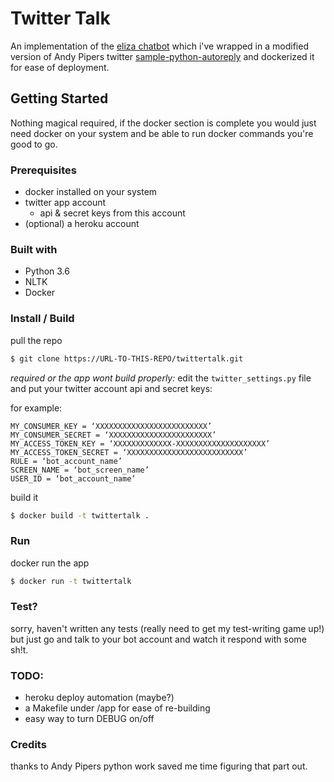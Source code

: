 # Twitter Talk

An implementation of the [eliza chatbot](http://www.nltk.org/_modules/nltk/chat/eliza.html) which i've wrapped in a modified version of Andy Pipers twitter [sample-python-autoreply](https://github.com/twitterdev/sample-python-autoreply) and dockerized it for ease of deployment.

## Getting Started

Nothing magical required, if the docker section is complete you would just need docker on your system and be able to run docker commands you're good to go.

### Prerequisites

* docker installed on your system
* twitter app account
	* api & secret keys from this account
* (optional) a heroku account 

### Built with

* Python 3.6
* NLTK
* Docker

### Install / Build

pull the repo

```bash
$ git clone https://URL-TO-THIS-REPO/twittertalk.git
```

*required or the app wont build properly:*
edit the `twitter_settings.py` file and put your twitter account api and secret keys:

for example:
```
MY_CONSUMER_KEY = ‘XXXXXXXXXXXXXXXXXXXXXXXXX’
MY_CONSUMER_SECRET = ‘XXXXXXXXXXXXXXXXXXXXXXX’
MY_ACCESS_TOKEN_KEY = ‘XXXXXXXXXXXXX-XXXXXXXXXXXXXXXXXXXX’
MY_ACCESS_TOKEN_SECRET = ‘XXXXXXXXXXXXXXXXXXXXXXXXXX’
RULE = ‘bot_account_name’
SCREEN_NAME = ‘bot_screen_name’
USER_ID = ‘bot_account_name’
```

build it

```bash
$ docker build -t twittertalk .
```


### Run

docker run the app

```bash
$ docker run -t twittertalk
```

### Test?

sorry, haven't written any tests (really need to get my test-writing game up!) but just go and talk to your bot account and watch it respond with some sh!t.


### TODO:

* heroku deploy automation (maybe?)
* a Makefile under /app for ease of re-building
* easy way to turn DEBUG on/off

### Credits

thanks to Andy Pipers python work saved me time figuring that part out.